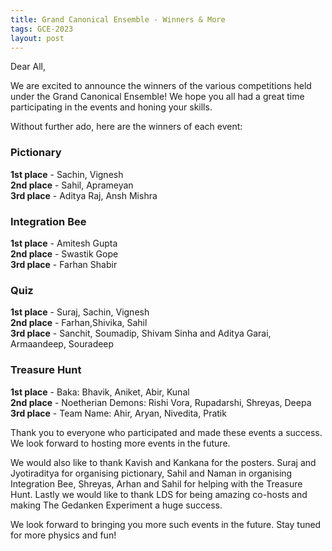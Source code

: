 ```yaml
---
title: Grand Canonical Ensemble - Winners & More
tags: GCE-2023
layout: post
---
```


Dear All,

We are excited to announce the winners of the various competitions held under the Grand Canonical Ensemble! We hope you all had a great time participating in the events and honing your skills.

Without further ado, here are the winners of each event<!--more-->:

### Pictionary
**1st place** - Sachin, Vignesh <br>
**2nd place** - Sahil, Aprameyan <br>
**3rd place** - Aditya Raj, Ansh Mishra <br>

### Integration Bee
**1st place** - Amitesh Gupta <br>
**2nd place** - Swastik Gope <br>
**3rd place** - Farhan Shabir <br>

### Quiz
**1st place** - Suraj, Sachin, Vignesh <br>
**2nd place** - Farhan,Shivika, Sahil <br>
**3rd place** - Sanchit, Soumadip, Shivam Sinha and Aditya Garai, Armaandeep, Souradeep <br>

### Treasure Hunt
**1st place** - Baka: Bhavik, Aniket, Abir, Kunal <br>
**2nd place** - Noetherian Demons: Rishi Vora, Rupadarshi, Shreyas, Deepa <br>
**3rd place** - Team Name: Ahir, Aryan, Nivedita, Pratik <br>

Thank you to everyone who participated and made these events a success. We look forward to hosting more events in the future.

We would also like to thank Kavish and Kankana for the posters. Suraj and Jyotiraditya for organising pictionary, Sahil and Naman in organising Integration Bee, Shreyas, Arhan and Sahil for helping with the Treasure Hunt. Lastly we would like to thank LDS for being amazing co-hosts and making The Gedanken Experiment a huge success.

We look forward to bringing you more such events in the future. Stay tuned for more physics and fun!

